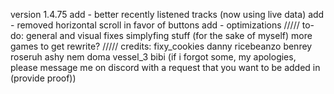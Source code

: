 version 1.4.75
add - better recently listened tracks (now using live data)
add - removed horizontal scroll in favor of buttons
add - optimizations
/////
to-do:
general and visual fixes
simplyfing stuff (for the sake of myself)
more games to get
rewrite?
/////
credits:
fixy_cookies
danny
ricebeanzo
benrey
roseruh
ashy
nem
doma
vessel_3
bibi
(if i forgot some, my apologies, please message me on discord with a request that you want to be added in (provide proof))